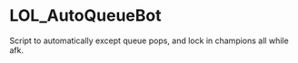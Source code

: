 # LOL_AutoQueueBot
 Script to automatically except queue pops, and lock in champions all while afk.
